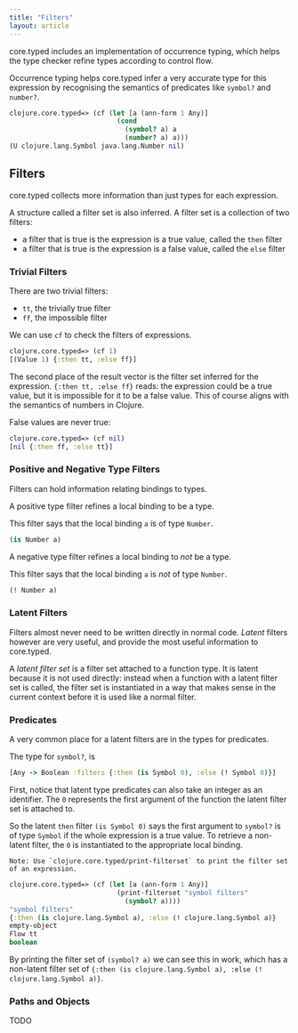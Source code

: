 ```yaml
---
title: "Filters"
layout: article
---
```


core.typed includes an implementation of occurrence typing, which helps the type
checker refine types according to control flow.

Occurrence typing helps core.typed infer a very accurate type for this expression
by recognising the semantics of predicates like `symbol?` and `number?`.

```clojure
clojure.core.typed=> (cf (let [a (ann-form 1 Any)]
                           (cond
                             (symbol? a) a
                             (number? a) a)))
(U clojure.lang.Symbol java.lang.Number nil)
```

## Filters

core.typed collects more information than just types for each expression. 

A structure called a filter set is also inferred. A filter set is a collection
of two filters:

- a filter that is true is the expression is a true value, called the `then` filter
- a filter that is true is the expression is a false value, called the `else` filter

### Trivial Filters

There are two trivial filters:

- `tt`, the trivially true filter
- `ff`, the impossible filter

We can use `cf` to check the filters of expressions.

```clojure
clojure.core.typed=> (cf 1)
[(Value 1) {:then tt, :else ff}]
```

The second place of the result vector is the filter set inferred for the expression.
`{:then tt, :else ff}` reads: the expression could be a true value, but it is impossible
for it to be a false value. This of course aligns with the semantics of numbers in Clojure.

False values are never true:

```clojure
clojure.core.typed=> (cf nil)
[nil {:then ff, :else tt}]
```

### Positive and Negative Type Filters

Filters can hold information relating bindings to types.

A positive type filter refines a local binding to be a type.

This filter says that the local binding `a` is of type `Number`.

```clojure
(is Number a)
```

A negative type filter refines a local binding to *not* be a type.

This filter says that the local binding `a` is *not* of type `Number`.

```clojure
(! Number a)
```

### Latent Filters

Filters almost never need to be written directly in normal code. *Latent* filters
however are very useful, and provide the most useful information to core.typed.

A *latent filter set* is a filter set attached to a function type. It is latent 
because it is not used directly: instead when a function with a latent filter set
is called, the filter set is instantiated in a way that makes sense in the current
context before it is used like a normal filter.

### Predicates

A very common place for a latent filters are in the types for predicates.

The type for `symbol?`, is

```clojure
[Any -> Boolean :filters {:then (is Symbol 0), :else (! Symbol 0)}]
```

First, notice that latent type predicates can also take an integer as an identifier.
The `0` represents the first argument of the function the latent filter set is attached to.

So the latent `then` filter `(is Symbol 0)` says the first argument to `symbol?` is of type `Symbol`
if the whole expression is a true value. To retrieve a non-latent filter, the `0` is instantiated to 
the appropriate local binding.

```
Note: Use `clojure.core.typed/print-filterset` to print the filter set of an expression.
```

```clojure
clojure.core.typed=> (cf (let [a (ann-form 1 Any)]
                           (print-filterset "symbol filters" 
                             (symbol? a))))
"symbol filters"
{:then (is clojure.lang.Symbol a), :else (! clojure.lang.Symbol a)}
empty-object
Flow tt
boolean
```

By printing the filter set of `(symbol? a)` we can see this in work, which
has a non-latent filter set of `{:then (is clojure.lang.Symbol a), :else (! clojure.lang.Symbol a)}`.

### Paths and Objects

TODO
